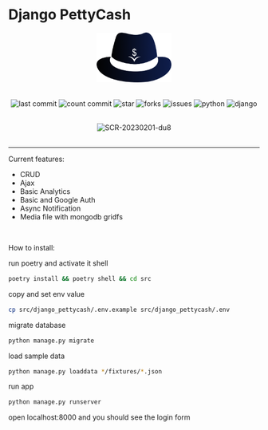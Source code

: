 # Django PettyCash

<div align="center">
    <img src="src/static/images/logo.png" width="150" height="100">
</div>

<br>

<div align="center">

![last commit](https://badgen.net/github/last-commit/zenpeaky/django_pettycash/main)
![count commit](https://badgen.net/github/commits/zenpeaky/django_pettycash/main)
![star](https://badgen.net/github/stars/zenpeaky/django_pettycash)
![forks](https://badgen.net/github/forks/zenpeaky/django_pettycash)
![issues](https://badgen.net/github/open-issues/zenpeaky/django_pettycash)
![python](https://badgen.net/badge/python/3.11/blue)
![django](https://badgen.net/badge/django/4.1/green)

</div>

<br>

<div align="center">
<img width="800" alt="SCR-20230201-du8" src="https://user-images.githubusercontent.com/47457477/215966321-4c1c652e-d003-41aa-a8db-e8e7c611e739.png">
</div>

<br>

<hr>

Current features:
- CRUD
- Ajax
- Basic Analytics
- Basic and Google Auth
- Async Notification
- Media file with mongodb gridfs

<br>

How to install:

run poetry and activate it shell
```bash
poetry install && poetry shell && cd src
```

copy and set env value
```bash
cp src/django_pettycash/.env.example src/django_pettycash/.env
```

migrate database
```bash
python manage.py migrate
```

load sample data
```bash
python manage.py loaddata */fixtures/*.json 
```

run app
```bash
python manage.py runserver
```

open localhost:8000 and you should see the login form